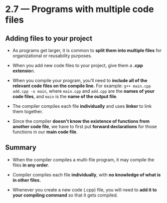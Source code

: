 # 2.7 — Programs with multiple code files

## Adding files to your project

- As programs get larger, it is common to **split them into multiple files** for organizational or reusability purposes.

- When you add new code files to your project, give them a **.cpp extensio**n.

- When you compile your program, you’ll need to **include all of the relevant code files on the compile  line**. For example: `g++ main.cpp add.cpp -o main`, where `main.cpp` and `add.cpp` are the **names of your code files**, and `main` is the **name of the output file**.

- The compiler compiles each file **individually** and uses **linker** to link them together.
- Since the compiler **doesn't know the existence of functions from another code file**, we have to first put **forward declarations** for those functions in our **main code file**.

## Summary

- When the compiler compiles a multi-file program, it may compile the files **in any order**.
- Compiler compiles each file **individually**, with **no knowledge of what is in other files.**

- Whenever you create a new code (.cpp) file, you will need to **add it to your compiling command** so that it gets compiled.